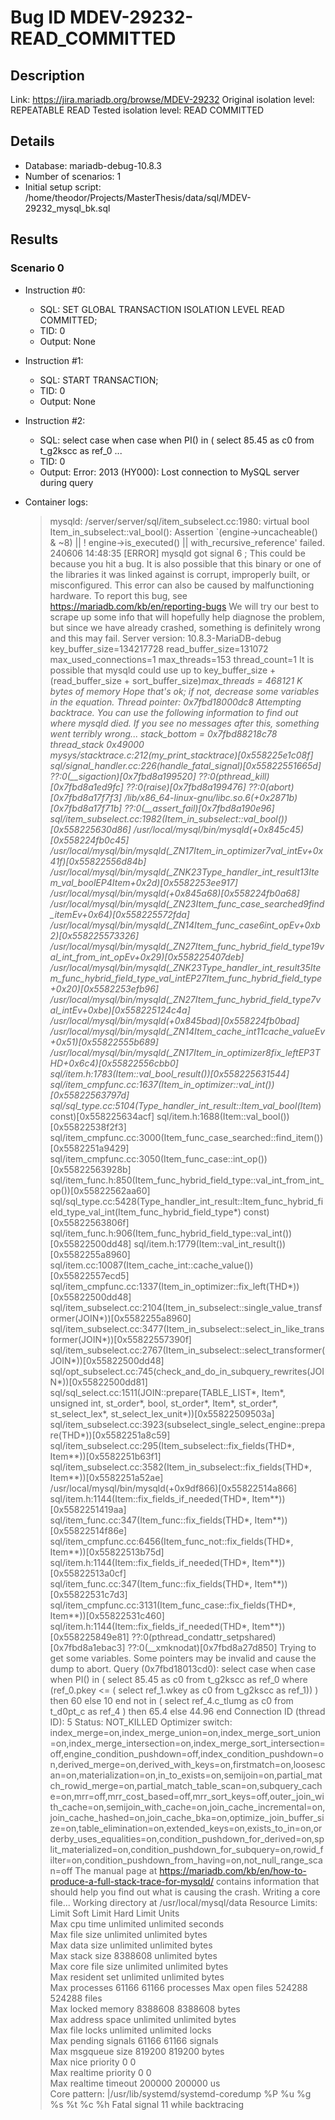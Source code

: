 # Bug ID MDEV-29232-READ_COMMITTED

## Description

Link:                     https://jira.mariadb.org/browse/MDEV-29232
Original isolation level: REPEATABLE READ
Tested isolation level:   READ COMMITTED


## Details
 * Database: mariadb-debug-10.8.3
 * Number of scenarios: 1
 * Initial setup script: /home/theodor/Projects/MasterThesis/data/sql/MDEV-29232_mysql_bk.sql

## Results
### Scenario 0
 * Instruction #0:
     - SQL:  SET GLOBAL TRANSACTION ISOLATION LEVEL READ COMMITTED;
     - TID: 0
     - Output: None
 * Instruction #1:
     - SQL:  START TRANSACTION;
     - TID: 0
     - Output: None
 * Instruction #2:
     - SQL:  select case when case when PI() in ( select 85.45 as c0 from t_g2kscc as ref_0 ...
     - TID: 0
     - Output: Error: 2013 (HY000): Lost connection to MySQL server during query

 * Container logs:
   > mysqld: /server/server/sql/item_subselect.cc:1980: virtual bool Item_in_subselect::val_bool(): Assertion `(engine->uncacheable() & ~8) || ! engine->is_executed() || with_recursive_reference' failed.
   > 240606 14:48:35 [ERROR] mysqld got signal 6 ;
   > This could be because you hit a bug. It is also possible that this binary
   > or one of the libraries it was linked against is corrupt, improperly built,
   > or misconfigured. This error can also be caused by malfunctioning hardware.
   > To report this bug, see https://mariadb.com/kb/en/reporting-bugs
   > We will try our best to scrape up some info that will hopefully help
   > diagnose the problem, but since we have already crashed, 
   > something is definitely wrong and this may fail.
   > Server version: 10.8.3-MariaDB-debug
   > key_buffer_size=134217728
   > read_buffer_size=131072
   > max_used_connections=1
   > max_threads=153
   > thread_count=1
   > It is possible that mysqld could use up to 
   > key_buffer_size + (read_buffer_size + sort_buffer_size)*max_threads = 468121 K  bytes of memory
   > Hope that's ok; if not, decrease some variables in the equation.
   > Thread pointer: 0x7fbd18000dc8
   > Attempting backtrace. You can use the following information to find out
   > where mysqld died. If you see no messages after this, something went
   > terribly wrong...
   > stack_bottom = 0x7fbd88218c78 thread_stack 0x49000
   > mysys/stacktrace.c:212(my_print_stacktrace)[0x558225e1c08f]
   > sql/signal_handler.cc:226(handle_fatal_signal)[0x55822551665d]
   > ??:0(__sigaction)[0x7fbd8a199520]
   > ??:0(pthread_kill)[0x7fbd8a1ed9fc]
   > ??:0(raise)[0x7fbd8a199476]
   > ??:0(abort)[0x7fbd8a17f7f3]
   > /lib/x86_64-linux-gnu/libc.so.6(+0x2871b)[0x7fbd8a17f71b]
   > ??:0(__assert_fail)[0x7fbd8a190e96]
   > sql/item_subselect.cc:1982(Item_in_subselect::val_bool())[0x558225630d86]
   > /usr/local/mysql/bin/mysqld(+0x845c45)[0x558224fb0c45]
   > /usr/local/mysql/bin/mysqld(_ZN17Item_in_optimizer7val_intEv+0x41f)[0x55822556d84b]
   > /usr/local/mysql/bin/mysqld(_ZNK23Type_handler_int_result13Item_val_boolEP4Item+0x2d)[0x5582253ee917]
   > /usr/local/mysql/bin/mysqld(+0x845a68)[0x558224fb0a68]
   > /usr/local/mysql/bin/mysqld(_ZN23Item_func_case_searched9find_itemEv+0x64)[0x558225572fda]
   > /usr/local/mysql/bin/mysqld(_ZN14Item_func_case6int_opEv+0xb2)[0x558225573326]
   > /usr/local/mysql/bin/mysqld(_ZN27Item_func_hybrid_field_type19val_int_from_int_opEv+0x29)[0x558225407deb]
   > /usr/local/mysql/bin/mysqld(_ZNK23Type_handler_int_result35Item_func_hybrid_field_type_val_intEP27Item_func_hybrid_field_type+0x20)[0x5582253efb96]
   > /usr/local/mysql/bin/mysqld(_ZN27Item_func_hybrid_field_type7val_intEv+0xbe)[0x558225124c4a]
   > /usr/local/mysql/bin/mysqld(+0x845bad)[0x558224fb0bad]
   > /usr/local/mysql/bin/mysqld(_ZN14Item_cache_int11cache_valueEv+0x51)[0x55822555b689]
   > /usr/local/mysql/bin/mysqld(_ZN17Item_in_optimizer8fix_leftEP3THD+0x6c4)[0x55822556cbb0]
   > sql/item.h:1783(Item::val_bool_result())[0x558225631544]
   > sql/item_cmpfunc.cc:1637(Item_in_optimizer::val_int())[0x55822563797d]
   > sql/sql_type.cc:5104(Type_handler_int_result::Item_val_bool(Item*) const)[0x558225634acf]
   > sql/item.h:1688(Item::val_bool())[0x55822538f2f3]
   > sql/item_cmpfunc.cc:3000(Item_func_case_searched::find_item())[0x5582251a9429]
   > sql/item_cmpfunc.cc:3050(Item_func_case::int_op())[0x55822563928b]
   > sql/item_func.h:850(Item_func_hybrid_field_type::val_int_from_int_op())[0x55822562aa60]
   > sql/sql_type.cc:5428(Type_handler_int_result::Item_func_hybrid_field_type_val_int(Item_func_hybrid_field_type*) const)[0x55822563806f]
   > sql/item_func.h:906(Item_func_hybrid_field_type::val_int())[0x55822500dd48]
   > sql/item.h:1779(Item::val_int_result())[0x5582255a8960]
   > sql/item.cc:10087(Item_cache_int::cache_value())[0x55822557ecd5]
   > sql/item_cmpfunc.cc:1337(Item_in_optimizer::fix_left(THD*))[0x55822500dd48]
   > sql/item_subselect.cc:2104(Item_in_subselect::single_value_transformer(JOIN*))[0x5582255a8960]
   > sql/item_subselect.cc:3477(Item_in_subselect::select_in_like_transformer(JOIN*))[0x55822557390f]
   > sql/item_subselect.cc:2767(Item_in_subselect::select_transformer(JOIN*))[0x55822500dd48]
   > sql/opt_subselect.cc:745(check_and_do_in_subquery_rewrites(JOIN*))[0x55822500dd81]
   > sql/sql_select.cc:1511(JOIN::prepare(TABLE_LIST*, Item*, unsigned int, st_order*, bool, st_order*, Item*, st_order*, st_select_lex*, st_select_lex_unit*))[0x55822509503a]
   > sql/item_subselect.cc:3923(subselect_single_select_engine::prepare(THD*))[0x5582251a8c59]
   > sql/item_subselect.cc:295(Item_subselect::fix_fields(THD*, Item**))[0x5582251b63f1]
   > sql/item_subselect.cc:3582(Item_in_subselect::fix_fields(THD*, Item**))[0x5582251a52ae]
   > /usr/local/mysql/bin/mysqld(+0x9df866)[0x55822514a866]
   > sql/item.h:1144(Item::fix_fields_if_needed(THD*, Item**))[0x5582251419aa]
   > sql/item_func.cc:347(Item_func::fix_fields(THD*, Item**))[0x55822514f86e]
   > sql/item_cmpfunc.cc:6456(Item_func_not::fix_fields(THD*, Item**))[0x55822513b75d]
   > sql/item.h:1144(Item::fix_fields_if_needed(THD*, Item**))[0x55822513a0cf]
   > sql/item_func.cc:347(Item_func::fix_fields(THD*, Item**))[0x55822531c7d3]
   > sql/item_cmpfunc.cc:3131(Item_func_case::fix_fields(THD*, Item**))[0x55822531c460]
   > sql/item.h:1144(Item::fix_fields_if_needed(THD*, Item**))[0x558225849e81]
   > ??:0(pthread_condattr_setpshared)[0x7fbd8a1ebac3]
   > ??:0(__xmknodat)[0x7fbd8a27d850]
   > Trying to get some variables.
   > Some pointers may be invalid and cause the dump to abort.
   > Query (0x7fbd18013cd0): select case when case when PI() in ( select 85.45 as c0 from t_g2kscc as ref_0 where (ref_0.pkey <= ( select ref_1.wkey as c0 from t_g2kscc as ref_1)) ) then 60 else 10 end not in ( select ref_4.c_tlumg as c0 from t_d0pt_c as ref_4 ) then 65.4 else 44.96 end
   > Connection ID (thread ID): 5
   > Status: NOT_KILLED
   > Optimizer switch: index_merge=on,index_merge_union=on,index_merge_sort_union=on,index_merge_intersection=on,index_merge_sort_intersection=off,engine_condition_pushdown=off,index_condition_pushdown=on,derived_merge=on,derived_with_keys=on,firstmatch=on,loosescan=on,materialization=on,in_to_exists=on,semijoin=on,partial_match_rowid_merge=on,partial_match_table_scan=on,subquery_cache=on,mrr=off,mrr_cost_based=off,mrr_sort_keys=off,outer_join_with_cache=on,semijoin_with_cache=on,join_cache_incremental=on,join_cache_hashed=on,join_cache_bka=on,optimize_join_buffer_size=on,table_elimination=on,extended_keys=on,exists_to_in=on,orderby_uses_equalities=on,condition_pushdown_for_derived=on,split_materialized=on,condition_pushdown_for_subquery=on,rowid_filter=on,condition_pushdown_from_having=on,not_null_range_scan=off
   > The manual page at https://mariadb.com/kb/en/how-to-produce-a-full-stack-trace-for-mysqld/ contains
   > information that should help you find out what is causing the crash.
   > Writing a core file...
   > Working directory at /usr/local/mysql/data
   > Resource Limits:
   > Limit                     Soft Limit           Hard Limit           Units     
   > Max cpu time              unlimited            unlimited            seconds   
   > Max file size             unlimited            unlimited            bytes     
   > Max data size             unlimited            unlimited            bytes     
   > Max stack size            8388608              unlimited            bytes     
   > Max core file size        unlimited            unlimited            bytes     
   > Max resident set          unlimited            unlimited            bytes     
   > Max processes             61166                61166                processes 
   > Max open files            524288               524288               files     
   > Max locked memory         8388608              8388608              bytes     
   > Max address space         unlimited            unlimited            bytes     
   > Max file locks            unlimited            unlimited            locks     
   > Max pending signals       61166                61166                signals   
   > Max msgqueue size         819200               819200               bytes     
   > Max nice priority         0                    0                    
   > Max realtime priority     0                    0                    
   > Max realtime timeout      200000               200000               us        
   > Core pattern: |/usr/lib/systemd/systemd-coredump %P %u %g %s %t %c %h
   > Fatal signal 11 while backtracing
